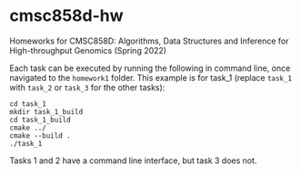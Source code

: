 # cmsc858d-hw
Homeworks for CMSC858D: Algorithms, Data Structures and Inference for High-throughput Genomics (Spring 2022)

Each task can be executed by running the following in command line, once navigated to the `homework1` folder. This example is for task_1 (replace `task_1` with `task_2` or `task_3` for the other tasks):
```
cd task_1
mkdir task_1_build
cd task_1_build
cmake ../
cmake --build .
./task_1
```

Tasks 1 and 2 have a command line interface, but task 3 does not.
